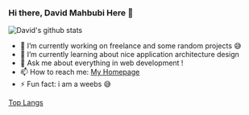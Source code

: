 ### Hi there, David Mahbubi Here 👋

![David's github stats](https://github-readme-stats.vercel.app/api?username=davidmahbubi&show_icons=true&theme=vue)

- 🔭 I’m currently working on freelance and some random projects 😅
- 🌱 I’m currently learning about nice application architecture design
- 💬 Ask me about everything in web development !
- 📫 How to reach me: [My Homepage](https://mhbproject.com)
- ⚡ Fun fact: i am a weebs 😅

[Top Langs](https://github-readme-stats.vercel.app/api/top-langs/?username=davidmahbubi&layout=compact)
